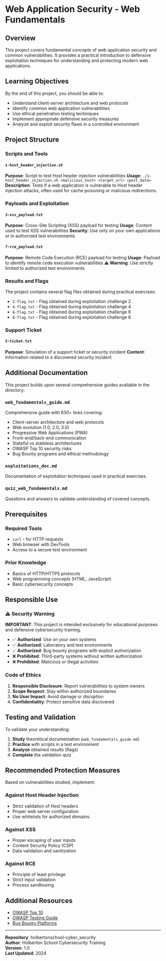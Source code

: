 # Web Application Security - Web Fundamentals

## Overview

This project covers fundamental concepts of web application security and common vulnerabilities. It provides a practical introduction to defensive exploitation techniques for understanding and protecting modern web applications.

## Learning Objectives

By the end of this project, you should be able to:

- Understand client-server architecture and web protocols
- Identify common web application vulnerabilities
- Use ethical penetration testing techniques
- Implement appropriate defensive security measures
- Analyze and exploit security flaws in a controlled environment

## Project Structure

### Scripts and Tools

#### `1-host_header_injection.sh`
**Purpose**: Script to test Host header injection vulnerabilities
**Usage**: `./1-host_header_injection.sh <malicious_host> <target_url> <post_data>`
**Description**: Tests if a web application is vulnerable to Host header injection attacks, often used for cache poisoning or malicious redirections.

### Payloads and Exploitation

#### `3-xss_payload.txt`
**Purpose**: Cross-Site Scripting (XSS) payload for testing
**Usage**: Content used to test XSS vulnerabilities
**Security**: Use only on your own applications or in authorized test environments

#### `7-rce_payload.txt`
**Purpose**: Remote Code Execution (RCE) payload for testing
**Usage**: Payload to identify remote code execution vulnerabilities
**⚠️ Warning**: Use strictly limited to authorized test environments

### Results and Flags

The project contains several flag files obtained during practical exercises:

- `2-flag.txt` - Flag obtained during exploitation challenge 2
- `4-flag.txt` - Flag obtained during exploitation challenge 4  
- `6-flag.txt` - Flag obtained during exploitation challenge 6
- `8-flag.txt` - Flag obtained during exploitation challenge 8

### Support Ticket

#### `5-ticket.txt`
**Purpose**: Simulation of a support ticket or security incident
**Content**: Information related to a discovered security incident

## Additional Documentation

This project builds upon several comprehensive guides available in the directory:

### `web_fundamentals_guide.md`
Comprehensive guide with 630+ lines covering:
- Client-server architecture and web protocols
- Web evolution (1.0, 2.0, 3.0)
- Progressive Web Applications (PWA)
- Front-end/back-end communication
- Stateful vs stateless architectures
- OWASP Top 10 security risks
- Bug Bounty programs and ethical methodology

### `exploitations_doc.md`
Documentation of exploitation techniques used in practical exercises.

### `quiz_web_fundamentals.md`
Questions and answers to validate understanding of covered concepts.

## Prerequisites

### Required Tools
- `curl` - for HTTP requests
- Web browser with DevTools
- Access to a secure test environment

### Prior Knowledge
- Basics of HTTP/HTTPS protocols
- Web programming concepts (HTML, JavaScript)
- Basic cybersecurity concepts

## Responsible Use

### ⚠️ Security Warning

**IMPORTANT**: This project is intended exclusively for educational purposes and defensive cybersecurity training.

- ✅ **Authorized**: Use on your own systems
- ✅ **Authorized**: Laboratory and test environments
- ✅ **Authorized**: Bug bounty programs with explicit authorization
- ❌ **Prohibited**: Third-party systems without written authorization
- ❌ **Prohibited**: Malicious or illegal activities

### Code of Ethics

1. **Responsible Disclosure**: Report vulnerabilities to system owners
2. **Scope Respect**: Stay within authorized boundaries
3. **No User Impact**: Avoid damage or disruption
4. **Confidentiality**: Protect sensitive data discovered

## Testing and Validation

To validate your understanding:

1. **Study** theoretical documentation (`web_fundamentals_guide.md`)
2. **Practice** with scripts in a test environment
3. **Analyze** obtained results (flags)
4. **Complete** the validation quiz

## Recommended Protection Measures

Based on vulnerabilities studied, implement:

### Against Host Header Injection
- Strict validation of Host headers
- Proper web server configuration
- Use whitelists for authorized domains

### Against XSS
- Proper escaping of user inputs
- Content Security Policy (CSP)
- Data validation and sanitization

### Against RCE
- Principle of least privilege
- Strict input validation
- Process sandboxing

## Additional Resources

- [OWASP Top 10](https://owasp.org/Top10/)
- [OWASP Testing Guide](https://owasp.org/www-project-web-security-testing-guide/)
- [Bug Bounty Platforms](https://www.bugcrowd.com/resources/getting-started/)

---

**Repository**: holbertonschool-cyber_security  
**Author**: Holberton School Cybersecurity Training  
**Version**: 1.0  
**Last Updated**: 2024